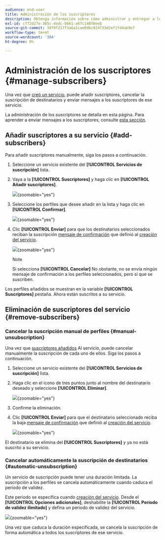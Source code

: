 ```yaml
---
audience: end-user
title: Administración de los suscriptores
description: Obtenga información sobre cómo administrar y entregar a los suscriptores de un servicio en Adobe Campaign Web
exl-id: cf72d27e-365c-4edc-b661-a67c148f0eeb
source-git-commit: 3879f217f3a6a1cae0d6c924733d2ef1fd4ab9e7
workflow-type: tm+mt
source-wordcount: '304'
ht-degree: 0%

---
```


# Administración de los suscriptores {#manage-subscribers}

Una vez que [creó un servicio](manage-services.md#create-service), puede añadir suscriptores, cancelar la suscripción de destinatarios y enviar mensajes a los suscriptores de ese servicio.

La administración de los suscriptores se detalla en esta página. Para aprender a enviar mensajes a los suscriptores, consulte [esta sección](../msg/send-to-subscribers.md).

## Añadir suscriptores a su servicio {#add-subscribers}

Para añadir suscriptores manualmente, siga los pasos a continuación.

1. Seleccione un servicio existente del **[!UICONTROL Servicios de suscripción]** lista.

1. Vaya a la **[!UICONTROL Suscriptores]** y haga clic en **[!UICONTROL Añadir suscriptores]**.

   ![](assets/service-subscribers-tab.png){zoomable="yes"}

1. Seleccione los perfiles que desee añadir en la lista y haga clic en **[!UICONTROL Confirmar]**.

   ![](assets/service-subscribers-select-profiles.png){zoomable="yes"}

1. Clic **[!UICONTROL Enviar]**<!--if you click cancel, does it mean that no message is sent but recipients are still subscribed, or they are not subscribed? it's 2 different actions in the console)--> para que los destinatarios seleccionados reciban la suscripción [mensaje de confirmación](manage-services.md#create-confirmation-message) que definió al [creación del servicio](manage-services.md#create-service).

   ![](assets/service-subscribers-confirmation-msg.png){zoomable="yes"}

   >[!NOTE]
   >
   >Si selecciona **[!UICONTROL Cancelar]** No obstante, no se envía ningún mensaje de confirmación a los perfiles seleccionados, pero sí que se suscriben.

Los perfiles añadidos se muestran en la variable **[!UICONTROL Suscriptores]** pestaña. Ahora están suscritos a su servicio.

## Eliminación de suscriptores del servicio {#remove-subscribers}

### Cancelar la suscripción manual de perfiles {#manual-unsubscription}

Una vez que [suscriptores añadidos](#add-subscribers) Al servicio, puede cancelar manualmente la suscripción de cada uno de ellos. Siga los pasos a continuación.

1. Seleccione un servicio existente del **[!UICONTROL Servicios de suscripción]** lista.

1. Haga clic en el icono de tres puntos junto al nombre del destinatario deseado y seleccione **[!UICONTROL Eliminar]**.

   ![](assets/service-subscribers-delete.png){zoomable="yes"}

1. Confirme la eliminación.

1. Clic **[!UICONTROL Enviar]** para que el destinatario seleccionado reciba la baja [mensaje de confirmación](manage-services.md#create-confirmation-message) que definió al [creación del servicio](manage-services.md#create-service).

   ![](assets/service-subscribers-delete-confirmation.png){zoomable="yes"}

El destinatario se elimina del **[!UICONTROL Suscriptores]** y ya no está suscrito a su servicio.

### Cancelar automáticamente la suscripción de destinatarios {#automatic-unsubscription}

Un servicio de suscripción puede tener una duración limitada. La suscripción a los perfiles se cancela automáticamente cuando caduca el período de validez.

Este periodo se especifica cuando [creación del servicio](manage-services.md#create-service). Desde el **[!UICONTROL Opciones adicionales]**, deshabilite la **[!UICONTROL Período de validez ilimitado]** y defina un periodo de validez del servicio.

![](assets/service-create-validity-period.png){zoomable="yes"}

Una vez que caduca la duración especificada, se cancela la suscripción de forma automática a todos los suscriptores de ese servicio.
